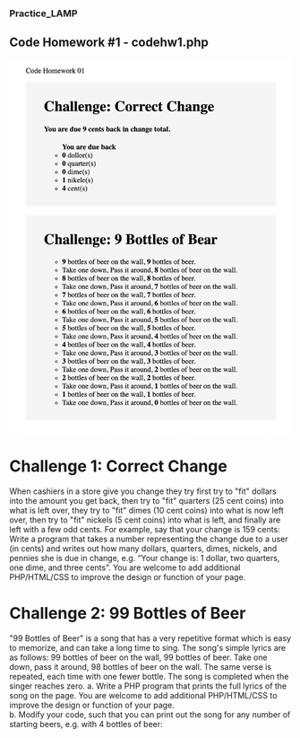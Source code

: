### Practice_LAMP

## Code Homework #1 - codehw1.php
![hw1.png](hw1.png)
# Challenge 1: Correct Change
When cashiers in a store give you change they try first try to "fit" dollars into the amount you get back, then try to "fit" quarters (25 cent coins) into what is left over, they try to "fit" dimes (10 cent coins) into what is now left over, then try to "fit" nickels (5 cent coins) into what is left, and finally are left with a few odd cents. For example, say that your change is 159 cents:
Write a program that takes a number representing the change due to a user (in cents) and writes out how many dollars, quarters, dimes, nickels, and pennies she is due in change, e.g. “Your change is: 1 dollar, two quarters, one dime, and three cents”.  You are welcome to add additional PHP/HTML/CSS to improve the design or function of your page.

# Challenge 2: 99 Bottles of Beer
"99 Bottles of Beer" is a song that has a very repetitive format which is easy to memorize, and can take a long time to sing. The song's simple lyrics are as follows:
99 bottles of beer on the wall, 99 bottles of beer. Take one down, pass it around, 98 bottles of beer on the wall.
The same verse is repeated, each time with one fewer bottle. The song is completed when the singer reaches zero.
a. Write a PHP program that prints the full lyrics of the song on the page. You are welcome to add additional PHP/HTML/CSS to improve the design or function of your page.  
b. Modify your code, such that you can print out the song for any number of starting beers, e.g. with 4 bottles of beer:
 
